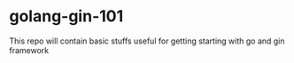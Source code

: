 # golang-gin-101
This repo will contain basic stuffs useful for getting starting with go and gin framework
